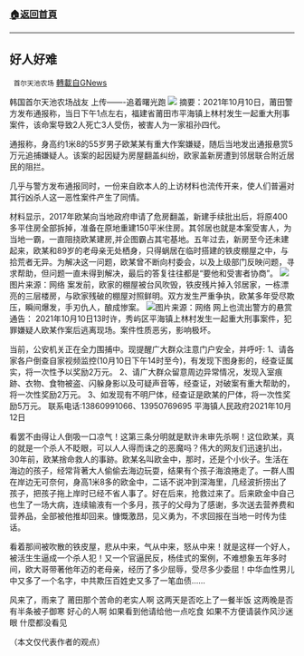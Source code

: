 ###  [:house:返回首頁](https://github.com/ourhimalayas/txt)
---


## 好人好难
` 首尔天池农场` [轉載自GNews](https://gnews.org/zh-hans/1594104/)

韩国首尔天池农场战友 上传——-追着曙光跑
![](https://assets.gnews.org/wp-content/uploads/2021/10/封面14.jpeg)
摘要：2021年10月10日，莆田警方发布通报称，当日下午1点左右，福建省莆田市平海镇上林村发生一起重大刑事案件，该命案导致2人死亡3人受伤，被害人为一家祖孙四代。

通报称，身高约1米8的55岁男子欧某某有重大作案嫌疑，随后当地发出通报悬赏5万元追捕嫌疑人。该案的起因疑为房屋翻盖纠纷，欧家盖新房遭到邻居联合附近居民的阻拦。

几乎与警方发布通报同时，一份来自欧本人的上访材料也流传开来，使人们普遍对其行凶杀人这一恶性案件产生了同情。

材料显示，2017年欧某向当地政府申请了危房翻盖，新建手续批出后，将原400多平住房全部拆掉，准备在原地重建150平米住房。其邻居也就是本案受害人，为当地一霸，一直阻挠欧某建房,并企图霸占其宅基地。五年过去，新房至今还未建起来，欧某和89岁的老母亲无处栖身，只得蜗居在临时搭建的铁皮棚屋之中，与拾荒者无异。为解决这一问题，欧某曾不断向村委会，以及上级部门反映问题，寻求帮助，但问题一直未得到解决，最后的答复往往都是“要他和受害者协商”。
![](https://assets.gnews.org/wp-content/uploads/2021/10/插图141.jpeg)图片来源：网络
案发前，欧家的棚屋被台风吹毁，铁皮残片掉入邻居家，一栋漂亮的三层楼房，与欧家残破的棚屋对照鲜明。双方发生严重争执，欧某多年受尽欺压，瞬间爆发，手刃仇人，酿成惨案。
![](https://assets.gnews.org/wp-content/uploads/2021/10/插图14.jpeg)图片来源：网络
网上也流出警方的悬赏通告：
2021年10月10日13时许，秀屿区平海镇上林村发生一起重大刑事案件，犯罪嫌疑人欧某作案后逃离现场。案件性质恶劣，影响极坏。

当前，公安机关正在全力围捕中。现提醒广大群众注意门户安全，并呼吁:
1、请各家各户倒查自家视频监控(10月10日下午14时至今)，有发现下图身影的，经查证属实，将一次性予以奖励2万元。
2、请广大群众留意周边异常情况，发现入室痕跡、衣物、食物被盗、闪躲身影以及可疑声音等，经查证，对破案有重大帮助的，将一次性奖励2万元。
3、如发现有不明尸体，经查证是欧某的尸体，将一次性奖励5万元。
联系电话:13860991066、13950769695
平海镇人民政府2021年10月12日

看罢不由得让人倒吸一口凉气！这第三条分明就是默许未审先杀啊！这位欧某，真的就是一个杀人不眨眼，可以人人得而诛之的恶魔吗？伟大的网友们迅速扒出，30年前，欧某捨命救人的事跡。欧某名叫欧金中，那时，还是个小伙子。生活在海边的孩子，经常背著大人偷偷去海边玩耍，结果有个孩子海浪捲走了。一群人围在岸边无可奈何，身高1米8多的欧金中，二话不说冲到深海里，几经波折捞出了孩子，把孩子拖上岸时已经不省人事了。好在后来，抢救过来了。后来欧金中自己也生了一场大病，连续输液有一个多月，孩子的父母为了感谢，多次送去营养费和营养品，全部被他推却回来。慷慨激昂，见义勇为，不求回报在当地一时传为佳话。

看着那间被吹散的铁皮屋，悲从中来，气从中来，怒从中来！就是这样一个好人，被活生生逼成一个杀人犯！又一个官逼民反，杨佳式的案例，不难想象五年多时间，欧大哥带著他年迈的老母亲，经历了多少屈辱，受尽多少委屈！中华血性男儿中又多了一个名字，中共欺压百姓史又多了一笔血债……

风来了，雨来了
莆田那个苦命的老实人啊
这两天是否吃上了一餐半饭
这两晚是否有半条被子御寒
好心的人啊
如果看到他请给他一点吃食
如果不方便请装作风沙迷眼
什麼都没看见

（本文仅代表作者的观点）
